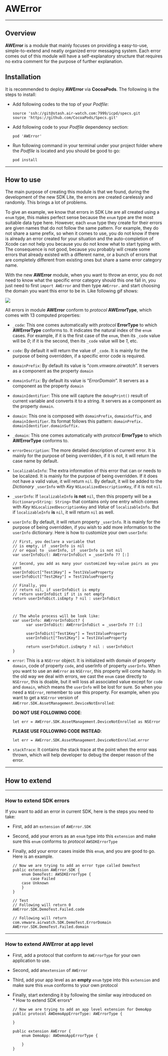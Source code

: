 # AWError




---- 


## Overview
**AWError** is a module that mainly focuses on providing a easy-to-use, simple-to-extend and neatly organized error messaging system. Each error comes out of this module will have a self-explanatory structure that requires no extra comment for the purpose of further explanation.

## Installation
It is recommended to deploy **AWError** via **CocoaPods**.  The following is the steps to install:

- Add following codes to the top of your *Podfile*:

	```
	source 'ssh://git@stash.air-watch.com:7999/icpd/specs.git 
	source 'https://github.com/CocoaPods/Specs.git'
	```

- Add following code to your *Podfile* dependency section:

	```
	pod 'AWError'
	```

- Run following command in your terminal under your project folder where the *Podfile* is located and you should be good to go:
	
	```
	pod install
	```




---- 


## How to use
The main purpose of creating this module is that we found, during the development of the new SDK Lite, the errors are created carelessly and randomly. This brings a lot of problems. 

To give an example, we know that errors in SDK Lite are all created using a `enum` type, this makes perfect sense because the `enum` type are the most suitable data type here. However, each `enum` type they create for their errors are given names that do not follow the same pattern. For example, they do not share a same prefix, so when it comes to use, you do not know if there is already an error created for your situation and the auto-completion of Xcode can not help you because you do not know what to start typing with. The consequence is not good, because you probably will create some errors that already existed with a different name, or a bunch of errors that are completely different from existing ones but share a same error category name.

With the new **AWError** module, when you want to throw an error, you do not need to know what the specific error category should this one fall in, you just need to first `import AWError` and then type `AWError.` and start choosing the domain you want this error to be in. Like following gif shows:
  
![](demo.gif)

All errors in module **AWError** conform to *protocol* **AWErrorType**, which comes with 13 computed properties:

- `_code`: This one comes automatically with *protocol* **ErrorType** to which **AWErrorType** conforms to. It indicates the natural index of the `enum` cases. For example, if it is the first case of the `enum`, then its `_code` value will be *0*; if it is the second, then its `_code` value will be *1*, etc.

- `code`: By default it will return the value of `_code`. It is mainly for the purpose of being overridden, if a specific error code is required.

- `domainPrefix`: By default its value is “*com.vmware.airwatch*”. It servers as a component as the property `domain`

- `domainSuffix`: By default its value is “*ErrorDomain*”. It servers as a component as the property `domain`

- `domainIdentifier`: This one will capture the `debugPrint()` result of current variable and converts it to a string. It servers as a component as the property `domain`.

- `domain`: This one is composed with `domainPrefix`, `domainSuffix`, and `domainIdentifier`. Its format follows this pattern: `domainPrefix. domainIdentifier.domainSuffix.`

- `_domain`: This one comes automatically with *protocol* **ErrorType** to which **AWErrorType** conforms to.

- `errorDescription`: The more detailed description of current error. It is mainly for the purpose of being overridden, if it is not, it will return the case name by default.

- `localizableInfo`: The extra information of this error that can or needs to be localized. It is mainly for the purpose of being overridden. If it does not have a valid value, it will return `nil`. By default, it will be added to the *Dictionary* `_userInfo` with *Key* `NSLocalizedDescriptionKey`, if it is not `nil`.

- `_userInfo`: If `localizableInfo` **is not** `nil`, then this property will be a `Dictionary<String: String>` that contains only one entry which comes with *Key* `NSLocalizedDescriptionKey` and *Value* of `localizableInfo`. But if `localizableInfo` **is** `nil`, it will return `nil` as well.

- `userInfo`: By default, it will return property `_userInfo`. It is mainly for the purpose of being overridden, if you wish to add more information to the `userInfo` dictionary. Here is how to customize your own `userInfo`:

	```
	// First, you declare a variable that 
	// is empty, if _userInfo is nil
	// or equal to _userInfo, if _userInfo is not nil
	var userInfoDict: AWErrorInfoDict = _userInfo ?? [:]
	
	// Second, you add as many your customized key-value pairs as you want
	userInfoDict["Test1Key"] = Test1ValueProperty
	userInfoDict["Test2Key"] = Test1ValueProperty
	
	// Finally, you
	// return nil, if userInfoDict is empty
	// return userInfoDict if it is not empty
	return userInfoDict.isEmpty ? nil : userInfoDict
	
	
	
	// The whole process will be look like:
	var userInfo: AWErrorInfoDict? {
	      var userInfoDict: AWErrorInfoDict = _userInfo ?? [:]
	
	      userInfoDict["Test1Key"] = Test1ValueProperty
	      userInfoDict["Test2Key"] = Test1ValueProperty
	        
	      return userInfoDict.isEmpty ? nil : userInfoDict
	}
	```

- `error`: This is a `NSError` object. It is initialized with domain of property `domain`, code of property `code`, and userInfo of property  `userInfo`. When you want to use an `AWError` as `NSError`, this property will come handy. In the old way we deal with errors, we cast the `enum` case directly to `NSError`, this is doable, but it will loss all associated value except for `code` and `domain`, which means the `userInfo` will be lost for sure. So when you need a `NSError`, remember to use this property. For example, when you want to get a `NSError` version of `AWError.SDK.AssetManagement.DeviceNotEnrolled`: 

	**DO NOT USE FOLLOWING CODE**:

	```
	let err = AWError.SDK.AssetManagement.DeviceNotEnrolled as NSError

	```
	
	**PLEASE USE FOLLOWING CODE INSTEAD**:

	```
	let err = AWError.SDK.AssetManagement.DeviceNotEnrolled.error
	```

- `stackTrace`: It contains the stack trace at the point when the error was thrown, which will help developer to debug the deeper reason of the error.




---- 


## How to extend




---- 


### How to extend SDK errors
If you want to add an error in current SDK, here is the steps you need to take:

- First, add an `extension` of `AWError.SDK`
- Second, add your errors as an `enum` type into this `extension` and make sure this `enum` conforms to *protocol* `AWSDKErrorType`
- Finally, add your error cases inside this `enum`, and you are good to go. Here is an example.

	```
	// Now we are trying to add an error type called DemoTest
	public extension AWError.SDK {
	    enum DemoTest: AWSDKErrorType {
	        case Failed
		case Unknown
	    }
	}
	
	// Test
	// Following will return 0
	AWError.SDK.DemoTest.Failed.code 
	
	// Following will return com.vmware.airwatch.SDK.DemoTest.ErrorDomain
	AWError.SDK.DemoTest.Failed.domain
	```




---- 


### How to extend AWError at app level
- First, add a protocol that conform to `AWErrorType` for your own application to use.
- Second, add an`extension` of `AWError`
- Third, add your app level as an **empty** `enum` type into this `extension` and make sure this `enum` conforms to your own protocol
- Finally, start extending it by following the similar way introduced on * How to extend SDK errors*

	```
	// Now we are trying to add an app level extension for DemoApp
	public protocol AWDemoAppErrorType: AWErrorType {
	
	}
	
	public extension AWError {
	    enum DemoApp: AWDemoAppErrorType {
	
	    }
	}
	```
	